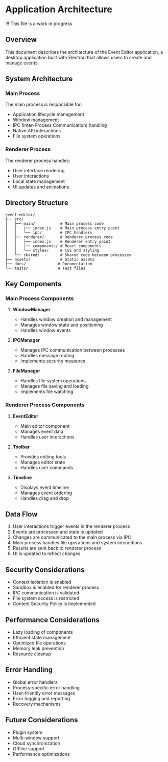# Application Architecture


!!! This file is a work in progress




## Overview
This document describes the architecture of the Event Editor application, a desktop application built with Electron that allows users to create and manage events.

## System Architecture

### Main Process
The main process is responsible for:
- Application lifecycle management
- Window management
- IPC (Inter-Process Communication) handling
- Native API interactions
- File system operations

### Renderer Process
The renderer process handles:
- User interface rendering
- User interactions
- Local state management
- UI updates and animations

## Directory Structure
```
event-editor/
├── src/
│   ├── main/           # Main process code
│   │   ├── index.js    # Main process entry point
│   │   └── ipc/        # IPC handlers
│   ├── renderer/       # Renderer process code
│   │   ├── index.js    # Renderer entry point
│   │   ├── components/ # React components
│   │   └── styles/     # CSS and styling
│   └── shared/         # Shared code between processes
├── assets/             # Static assets
├── docs/              # Documentation
└── tests/             # Test files
```

## Key Components

### Main Process Components
1. **WindowManager**
   - Handles window creation and management
   - Manages window state and positioning
   - Handles window events

2. **IPCManager**
   - Manages IPC communication between processes
   - Handles message routing
   - Implements security measures

3. **FileManager**
   - Handles file system operations
   - Manages file saving and loading
   - Implements file watching

### Renderer Process Components
1. **EventEditor**
   - Main editor component
   - Manages event data
   - Handles user interactions

2. **Toolbar**
   - Provides editing tools
   - Manages editor state
   - Handles user commands

3. **Timeline**
   - Displays event timeline
   - Manages event ordering
   - Handles drag and drop

## Data Flow
1. User interactions trigger events in the renderer process
2. Events are processed and state is updated
3. Changes are communicated to the main process via IPC
4. Main process handles file operations and system interactions
5. Results are sent back to renderer process
6. UI is updated to reflect changes

## Security Considerations
- Context isolation is enabled
- Sandbox is enabled for renderer process
- IPC communication is validated
- File system access is restricted
- Content Security Policy is implemented

## Performance Considerations
- Lazy loading of components
- Efficient state management
- Optimized file operations
- Memory leak prevention
- Resource cleanup

## Error Handling
- Global error handlers
- Process-specific error handling
- User-friendly error messages
- Error logging and reporting
- Recovery mechanisms

## Future Considerations
- Plugin system
- Multi-window support
- Cloud synchronization
- Offline support
- Performance optimizations 